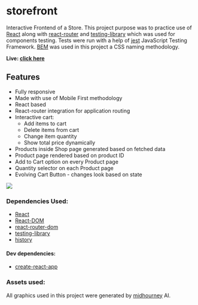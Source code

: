 # storefront

Interactive Frontend of a Store. This project purpose was to practice use of [React](https://github.com/facebook/react) along with [react-router](https://github.com/remix-run/react-router) and [testing-library](https://testing-library.com/) which was used for components testing. Tests were run with a help of [jest](https://jestjs.io/) JavaScript Testing Framework. [BEM](http://getbem.com/) was used in this project a CSS naming methodology.

**Live: [click here](https://husky93.github.io/storefront)**

## Features
- Fully responsive
- Made with use of Mobile First methodology
- React based
- React-router integration for application routing
- Interactive cart:
  - Add items to cart
  - Delete items from cart
  - Change item quantity
  - Show total price dynamically
- Products inside Shop page generated based on fetched data
- Product page rendered based on product ID
- Add to Cart option on every Product page
- Quantity selector on each Product page
- Evolving Cart Button - changes look based on state

 
<img src="https://github.com/husky93/battleship-game/blob/main/shop.jpg?raw=true"/>

### Dependencies Used:
- [React](https://github.com/facebook/react)
- [React-DOM](https://github.com/facebook/react/tree/main/packages/react-dom)
- [react-router-dom](https://github.com/remix-run/react-router)
- [testing-library](https://github.com/testing-library)
- [history](https://github.com/remix-run/history)

#### Dev dependencies:
- [create-react-app](https://github.com/facebook/create-react-app)


### Assets used:
All graphics used in this project were generated by [midhourney](https://www.midjourney.com/home/) AI.